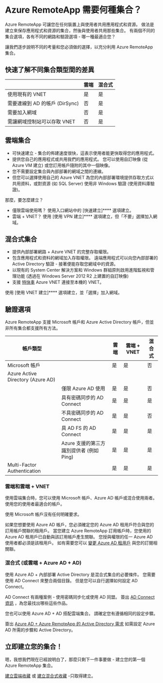 <properties 
    pageTitle="Azure RemoteApp 需要何種集合？| Microsoft Azure" 
    description="深入了解可搭配 Azure RemoteApp 使用的集合類型。" 
    services="remoteapp" 
    documentationCenter="" 
    authors="lizap" 
    manager="mbaldwin" />

<tags 
    ms.service="remoteapp" 
    ms.workload="compute" 
    ms.tgt_pltfrm="na" 
    ms.devlang="na" 
    ms.topic="article" 
    ms.date="09/28/2015" 
    ms.author="elizapo" />




# Azure RemoteApp 需要何種集合？

Azure RemoteApp 可讓您在任何裝置上與使用者共用應用程式和資源。 做法是建立來保存應用程式和資源的集合，然後與使用者共用那些集合。 有兩個不同的集合選項，各有不同的網路和驗證選項 - 哪一種最適合您？

讓我們逐步說明不同的考量和您必須做的選擇，以充分利用 Azure RemoteApp 集合。


## 快速了解不同集合類型間的差異

| | 雲端| 混合式|
|-----------|-------|--------|
| 使用現有的 VNET| 是| 是|
| 需要連線到 AD 的帳戶 (DirSync)| 否| 是|
| 需要加入網域| 否| 是|
| 需讓網域控制站可以存取 VNET| 否| 是|

## 雲端集合

- 可快速建立 - 集合的佈建速度很快，這表示使用者能更快取得您的應用程式。
- 提供您自己的應用程式或共用我們的應用程式。 您可以使用自訂映像 (從 Azure VM 建立) 或您訂用帳戶隨附的其中一個映像。
- 您不需要設定集合與內部部署的網域之間的連線。
- 但您可以選擇使用自己的 Azure VNET 為您的內部部署環境提供存取方式以共用資料，或對資源 (如 SQL Server) 使用非 Windows 驗證 (使用資料庫驗證)。


那麼，要怎麼建立？

- 僅限雲端使用嗎？ 使用入口網站中的 [快速建立]**** 選項建立。
- 雲端 + VNET？ 使用 [使用 VPN 建立]**** 選項建立，但「不要」選擇加入網域。

## 混合式集合

- 提供內部部署網路 + Azure VNET 的完整存取權限。
- 包含應用程式和資料的網域加入存取權限。 遠端應用程式可以向您內部部署的 Active Directory 驗證 - 接著便能存取您網域中的資源。
- 以現有的 System Center 解決方案和 Windows 群組原則啟用進階監視和管理功能 (透過在 Windows Server 2012 R2 上建置的自訂映像)
- 支援 [特快車](http://azure.microsoft.com/services/expressroute/) Azure VNET 連接至本機的 VNET。

使用 [使用 VNET 建立]**** 選項建立，並「選擇」加入網域。

## 驗證選項

Azure RemoteApp 支援 Microsoft 帳戶和 Azure Active Directory 帳戶，但並非所有集合都支援所有方法。

| 帳戶類型| | 雲端| 雲端 + VNET| 混合式|
|-----------------------------------|-------------------------------------------------------------|-------|--------------|-------|
| Microsoft 帳戶| | 是| 是| 否|
| Azure Active Directory (Azure AD)| | | | |
| | 僅限 Azure AD 使用| 是| 是| 否|
| | 具有密碼同步的 AD Connect| 是| 是| 是|
| | 不具密碼同步的 AD Connect| 是| 是| 否|
| | 具 AD FS 的 AD Connect| 是| 是| 是|
| | Azure 支援的第三方識別提供者 (例如 Ping)| 是| 是| 是|
| Multi-Factor Authentication| | 是| 是| 是|



### 雲端和雲端 + VNET

使用雲端集合時，您可以使用 Microsoft 帳戶、Azure AD 帳戶或混合使用兩者。 使用您的使用者最適合的帳戶。

使用 Microsoft 帳戶沒有任何明確要求。

如果您想要使用 Azure AD 帳戶，您必須確定您的 Azure AD 租用戶符合與您的訂用帳戶關聯的租用戶。 當您建立 Azure RemoteApp 訂用帳戶時，您使用的 Azure AD 租用戶已自動與該訂用帳戶產生關聯。 您授與權限的任一 Azure AD 使用者都必須是該租用戶。 如有需要您可以 [變更 Azure AD 租用戶](remoteapp-changetenant.md) 與您的訂閱相關聯。

### 混合式 (或雲端 + Azure AD + AD)

使用 Azure AD + 內部部署 Active Directory 是混合式集合的必要條件。 您需要使用 AD Connect 來整合兩個目錄。 但是您可以自行選擇如何設定 AD Connect。

AD Connect 有兩種案例 - 使用密碼同步化或使用 AD 同盟。 簽出 [AD Connect 資訊](active-directory-aadconnect.md) ，為您最找出哪些這些作品。

您也可以使用 Azure AD + AD 搭配雲端集合。 請確定您有遵循相同的設定步驟。

簽出 [Azure AD + Azure RemoteApp 的 Active Directory 需求](remoteapp-ad.md) 如需設定 Azure AD 所需的步驟和 Active Directory。

## 立即建立您的集合！

嗯，我想我們現在已經說明白了，那麼只剩下一件事要做 - 建立您的第一個 Azure RemoteApp 集合。

[建立雲端收藏](remoteapp-create-cloud-deployment.md) 或 [建立混合式收藏](remoteapp-create-hybrid-deployment.md) -只取得建立。




